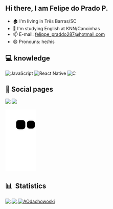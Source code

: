 ## Hi there, I am Felipe do Prado P.
- 🏠 I'm living in Três Barras/SC
- 📖 I'm studying English at KNN/Canoinhas
- 📫 E-mail: felippe_praddo287@hotmail.com
- 😄 Pronouns: he/his
## 💻 knowledge
![JavaScript](https://img.shields.io/badge/javascript-%23323330.svg?style=for-the-badge&logo=javascript&logoColor=%23F7DF1E)
![React Native](https://img.shields.io/badge/react_native-%2320232a.svg?style=for-the-badge&logo=react&logoColor=%2361DAFB)
![C](https://img.shields.io/badge/c-%2300599C.svg?style=for-the-badge&logo=c&logoColor=white)
  
  ## 👥 Social pages
 
<div> 
  <a href = "mailto:felippe_praddo287@hotmail.com"><img src="https://img.shields.io/badge/-Gmail-%23333?style=for-the-badge&logo=gmail&logoColor=white" target="_blank"></a>
  <a href="https://www.linkedin.com/in/felipe-do-prado-0b046a255/" target="_blank"><img src="https://img.shields.io/badge/-LinkedIn-%230077B5?style=for-the-badge&logo=linkedin&logoColor=white" target="_blank"></a> 
 
  ![Snake animation](https://github.com/rafaballerini/rafaballerini/blob/output/github-contribution-grid-snake.svg)
 
</div>
  
  
## 📊 &nbsp;Statistics


<div >
  <a href="https://github.com/felipePrado2870">
  <img  align="center" height="180em" src="https://github-readme-stats.vercel.app/api/top-langs/?username=felipePrado2870&show_icons=true&locale=en&bg_color=0d1117&text_color=ffffff&layout=compact"/>
    <img align="center" height="180em" src="https://github-readme-stats.vercel.app/api?username=felipePrado2870&show_icons=true&locale=en&bg_color=0d1117&text_color=ffffff&repo=convoychat"/>
    <img align="center" src="https://github-readme-streak-stats.herokuapp.com/?user=felipePrado2870&theme=dark&background=0d1117&date_format=M%20j%5B%2C%20Y%5D" alt="AOdachowoski" />
</div>
